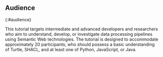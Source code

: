 ## Audience
{:#audience}

This tutorial targets intermediate and advanced developers and researchers
who aim to understand, develop, or investigate data processing pipelines
using Semantic Web technologies. 
The tutorial is designed to accommodate
approximately 20 participants, who should possess a basic understanding
of Turtle, SHACL, and at least one of Python, JavaScript, or Java.

